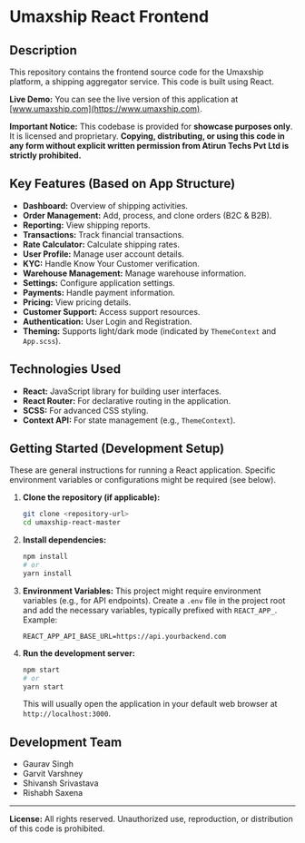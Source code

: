 # Umaxship React Frontend

## Description

This repository contains the frontend source code for the Umaxship platform, a shipping aggregator service. This code is built using React.

**Live Demo:** You can see the live version of this application at [www.umaxship.com](https://www.umaxship.com).

**Important Notice:** This codebase is provided for **showcase purposes only**. It is licensed and proprietary. **Copying, distributing, or using this code in any form without explicit written permission from Atirun Techs Pvt Ltd is strictly prohibited.**

## Key Features (Based on App Structure)

*   **Dashboard:** Overview of shipping activities.
*   **Order Management:** Add, process, and clone orders (B2C & B2B).
*   **Reporting:** View shipping reports.
*   **Transactions:** Track financial transactions.
*   **Rate Calculator:** Calculate shipping rates.
*   **User Profile:** Manage user account details.
*   **KYC:** Handle Know Your Customer verification.
*   **Warehouse Management:** Manage warehouse information.
*   **Settings:** Configure application settings.
*   **Payments:** Handle payment information.
*   **Pricing:** View pricing details.
*   **Customer Support:** Access support resources.
*   **Authentication:** User Login and Registration.
*   **Theming:** Supports light/dark mode (indicated by `ThemeContext` and `App.scss`).

## Technologies Used

*   **React:** JavaScript library for building user interfaces.
*   **React Router:** For declarative routing in the application.
*   **SCSS:** For advanced CSS styling.
*   **Context API:** For state management (e.g., `ThemeContext`).

## Getting Started (Development Setup)

These are general instructions for running a React application. Specific environment variables or configurations might be required (see below).

1.  **Clone the repository (if applicable):**
    ```bash
    git clone <repository-url>
    cd umaxship-react-master
    ```

2.  **Install dependencies:**
    ```bash
    npm install
    # or
    yarn install
    ```

3.  **Environment Variables:**
    This project might require environment variables (e.g., for API endpoints). Create a `.env` file in the project root and add the necessary variables, typically prefixed with `REACT_APP_`. Example:
    ```env
    REACT_APP_API_BASE_URL=https://api.yourbackend.com
    ```

4.  **Run the development server:**
    ```bash
    npm start
    # or
    yarn start
    ```
    This will usually open the application in your default web browser at `http://localhost:3000`.

## Development Team

*   Gaurav Singh
*   Garvit Varshney
*   Shivansh Srivastava
*   Rishabh Saxena
---

**License:** All rights reserved. Unauthorized use, reproduction, or distribution of this code is prohibited.
